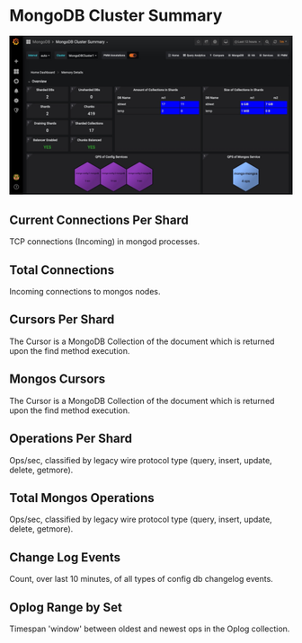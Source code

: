# MongoDB Cluster Summary

![image](../_images/PMM_MongoDB_Cluster_Summary.jpg)

## Current Connections Per Shard

TCP connections (Incoming) in mongod processes.

## Total Connections

Incoming connections to mongos nodes.

## Cursors Per Shard

The Cursor is a MongoDB Collection of the document which is returned upon the find method execution.

## Mongos Cursors

The Cursor is a MongoDB Collection of the document which is returned upon the find method execution.

## Operations Per Shard

Ops/sec, classified by legacy wire protocol type (query, insert, update, delete, getmore).

## Total Mongos Operations

Ops/sec, classified by legacy wire protocol type (query, insert, update, delete, getmore).

## Change Log Events

Count, over last 10 minutes, of all types of config db changelog events.

## Oplog Range by Set

Timespan 'window' between oldest and newest ops in the Oplog collection.
